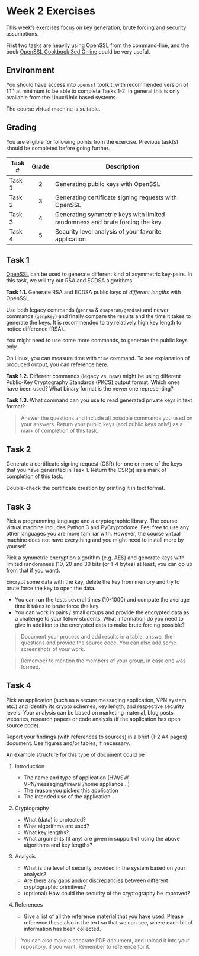 # Week 2 Exercises

This week’s exercises focus on key generation, brute forcing and security assumptions.

First two tasks are heavily using OpenSSL from the command-line, and the book [OpenSSL Cookbook 3ed Online](https://www.feistyduck.com/library/openssl-cookbook/online/) could be very useful.

## Environment

You should have access into `openssl` toolkit, with recommended version of 1.1.1 at minimum to be able to complete Tasks 1-2. In general this is only available from the Linux/Unix based systems.

The course virtual machine is suitable.

## Grading

You are eligible for following points from the exercise. Previous task(s) should be completed before going further.

Task #|Grade|Description|
-----|:---:|-----------|
Task 1 | 2 | Generating public keys with OpenSSL
Task 2 | 3 | Generating certificate signing requests with OpenSSL
Task 3 | 4 | Generating symmetric keys with limited randomness and brute forcing the key.
Task 4 | 5 | Security level analysis of your favorite application

## Task 1 

[OpenSSL](https://www.openssl.org/) can be used to generate different kind of asymmetric key-pairs. In this task, we will try out RSA and ECDSA algorithms.


**Task 1.1.** Generate RSA and ECDSA public keys of *different lengths* with OpenSSL.

Use both legacy commands (`genrsa` & `dsaparam/gendsa`) and newer commands (`genpkey`) and finally compare the results and the time it takes to generate the keys. It is recommended to try relatively high key length to notice difference (RSA).

You might need to use some more commands, to generate the public keys only.

On Linux, you can measure time with `time` command. To see explanation of produced output, you can reference [here.](https://stackoverflow.com/questions/556405/what-do-real-user-and-sys-mean-in-the-output-of-time1/556411#556411)

**Task 1.2.** Different commands (legacy vs. new) might be using different Public-Key Cryptography Standards (PKCS) output format. Which ones have been used? What binary format is the newer one representing?

**Task 1.3.** What command can you use to read generated private keys in text format?

> Answer the questions and include all possible commands you used on your answers. Return your public keys (and public keys only!) as a mark of completion of this task.


## Task 2

Generate a certificate signing request (CSR) for one or more of the keys that you have generated in Task 1. Return the CSR(s) as a mark of completion of this task.

Double-check the certificate creation by printing it in text format.

## Task 3

Pick a programming language and a cryptographic library. The course virtual machine includes Python 3 and PyCryptodome. Feel free to use any other languages you are more familiar with. However, the course virtual machine does not have everything and you might need to install more by yourself.

Pick a symmetric encryption algorithm (e.g. AES) and generate keys with limited randomness (10, 20 and 30 bits (or 1-4 bytes)  at least, you can go up from that if you want). 

Encrypt some data with the key, delete the key from memory and try to brute force the key to open the data. 

 * You can run the tests several times (10-1000) and compute the average time it takes to brute force the key.
 * You can work in pairs / small groups and provide the encrypted data as a challenge to your fellow students. What information do you need to give in addition to the encrypted data to make brute forcing possible?

> Document your process and add results in a table, answer the questions and provide the source code. You can also add some screenshots of your work.

> Remember to mention the members of your group, in case one was formed.


## Task 4

Pick an application (such as a secure messaging application, VPN system etc.) and identify its crypto schemes, key length, and respective security levels. Your analysis can be based on marketing material, blog posts, websites, research papers or code analysis (if the application has open source code).

Report your findings (with references to sources) in a brief (1-2 A4 pages) document. Use figures and/or tables, if necessary.

An example structure for this type of document could be

1. Introduction
    * The name and type of application (HW/SW, VPN/messaging/firewall/home appliance…)
    * The reason you picked this application
    * The intended use of the application

2. Cryptography
    * What (data) is protected?
    * What algorithms are used?
    * What key lengths?
    * What arguments (if any) are given in support of using the above algorithms and key lengths?
3. Analysis
    * What is the level of security provided in the system based on your analysis?
    * Are there any gaps and/or discrepancies between different cryptographic primitives?
    * (optional) How could the security of the cryptography be improved?
4. References
    * Give a list of all the reference material that you have used. Please reference these also in the text so that we can see, where each bit of information has been collected.

> You can also make a separate PDF document, and upload it into your repository, if you want. Remember to reference for it.